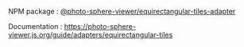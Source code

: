 NPM package : [@photo-sphere-viewer/equirectangular-tiles-adapter](https://www.npmjs.com/package/@photo-sphere-viewer/equirectangular-tiles-adapter)

Documentation : https://photo-sphere-viewer.js.org/guide/adapters/equirectangular-tiles
